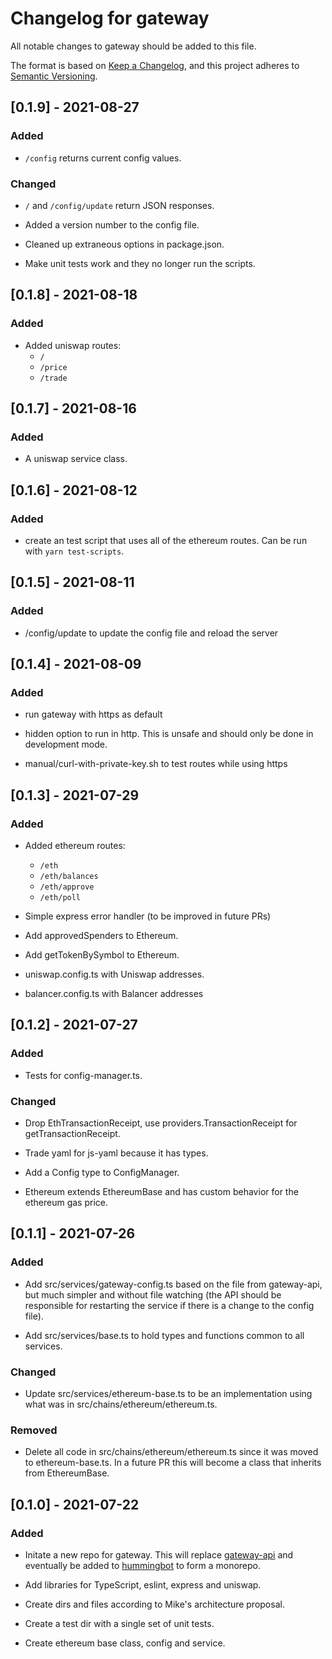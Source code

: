# Changelog for gateway

All notable changes to gateway should be added to this file.

The format is based on [Keep a Changelog](https://keepachangelog.com/en/1.0.0/),
and this project adheres to [Semantic Versioning](https://semver.org/spec/v2.0.0.html).

## [0.1.9] - 2021-08-27

### Added

- `/config` returns current config values.

### Changed

- `/` and `/config/update` return JSON responses.

- Added a version number to the config file.

- Cleaned up extraneous options in package.json.

- Make unit tests work and they no longer run the scripts.

## [0.1.8] - 2021-08-18

### Added

- Added uniswap routes:
  - `/`
  - `/price`
  - `/trade`

## [0.1.7] - 2021-08-16

### Added

- A uniswap service class.

## [0.1.6] - 2021-08-12

### Added

- create an test script that uses all of the ethereum routes. Can be run with `yarn test-scripts`.

## [0.1.5] - 2021-08-11

### Added

- /config/update to update the config file and reload the server

## [0.1.4] - 2021-08-09

### Added

- run gateway with https as default

- hidden option to run in http. This is unsafe and should only be done in development mode.

- manual/curl-with-private-key.sh to test routes while using https

## [0.1.3] - 2021-07-29

### Added

- Added ethereum routes:

  - `/eth`
  - `/eth/balances`
  - `/eth/approve`
  - `/eth/poll`

- Simple express error handler (to be improved in future PRs)

- Add approvedSpenders to Ethereum.

- Add getTokenBySymbol to Ethereum.

- uniswap.config.ts with Uniswap addresses.

- balancer.config.ts with Balancer addresses

## [0.1.2] - 2021-07-27

### Added

- Tests for config-manager.ts.

### Changed

- Drop EthTransactionReceipt, use providers.TransactionReceipt for getTransactionReceipt.

- Trade yaml for js-yaml because it has types.

- Add a Config type to ConfigManager.

- Ethereum extends EthereumBase and has custom behavior for the ethereum gas price.

## [0.1.1] - 2021-07-26

### Added

- Add src/services/gateway-config.ts based on the file from gateway-api, but
  much simpler and without file watching (the API should be responsible for
  restarting the service if there is a change to the config file).

- Add src/services/base.ts to hold types and functions common to all services.

### Changed

- Update src/services/ethereum-base.ts to be an implementation using what was in
  src/chains/ethereum/ethereum.ts.

### Removed

- Delete all code in src/chains/ethereum/ethereum.ts since it was moved
  to ethereum-base.ts. In a future PR this will become a class that inherits
  from EthereumBase.

## [0.1.0] - 2021-07-22

### Added

- Initate a new repo for gateway. This will replace [gateway-api](https://github.com/CoinAlpha/gateway-api) and eventually be added to [hummingbot](https://github.com/CoinAlpha/hummingbot) to form a monorepo.

- Add libraries for TypeScript, eslint, express and uniswap.

- Create dirs and files according to Mike's architecture proposal.

- Create a test dir with a single set of unit tests.

- Create ethereum base class, config and service.
